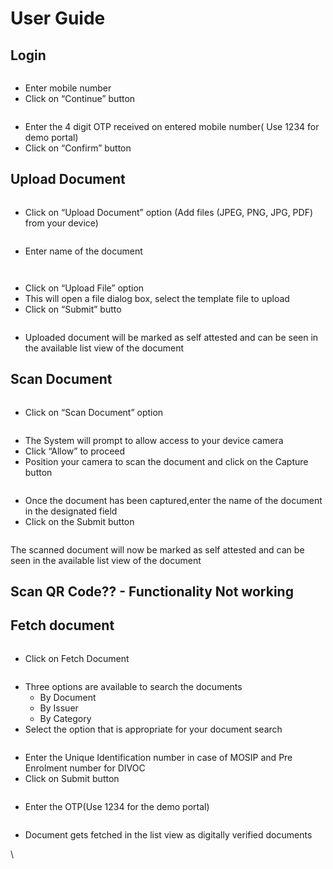 # User Guide

## Login

<figure><img src="../../.gitbook/assets/image (12).png" alt=""><figcaption></figcaption></figure>

* Enter mobile number
* Click on “Continue” button

<figure><img src="../../.gitbook/assets/Confirm otp.png" alt=""><figcaption></figcaption></figure>

* Enter the 4 digit OTP received on entered mobile number( Use 1234 for demo portal)
* Click on “Confirm” button

## Upload Document

<figure><img src="../../.gitbook/assets/Upload doc.png" alt=""><figcaption></figcaption></figure>

* Click on “Upload Document” option (Add files (JPEG, PNG, JPG, PDF) from your device)

<figure><img src="../../.gitbook/assets/Add file.png" alt=""><figcaption></figcaption></figure>

* Enter name of the document

<figure><img src="../../.gitbook/assets/browsefile.png" alt=""><figcaption></figcaption></figure>

<figure><img src="../../.gitbook/assets/upload.png" alt=""><figcaption></figcaption></figure>

* Click on “Upload File” option
* This will open a file dialog box, select the template file to upload
* Click on “Submit” butto

<figure><img src="../../.gitbook/assets/Mydoc.png" alt=""><figcaption></figcaption></figure>

* Uploaded document will be marked as self attested and can be seen in the available list view of the document

## Scan Document

<figure><img src="../../.gitbook/assets/scandoc.png" alt=""><figcaption></figcaption></figure>

* Click on “Scan Document” option

<figure><img src="../../.gitbook/assets/Prompt.png" alt=""><figcaption></figcaption></figure>

* The System will prompt to allow access to  your device camera
* Click “Allow” to proceed
* Position your camera to scan the document and click on the Capture button

<figure><img src="../../.gitbook/assets/scanned.png" alt=""><figcaption></figcaption></figure>

* Once the document has been captured,enter the name of the document in the designated field
* Click on the Submit button

<figure><img src="../../.gitbook/assets/scanneddoc.png" alt=""><figcaption></figcaption></figure>

The scanned document will now be marked as self attested and can be seen in the available list view of the document



## Scan QR Code?? - Functionality Not working





## Fetch document

<figure><img src="../../.gitbook/assets/Fetchdoc.png" alt=""><figcaption></figcaption></figure>

* Click on Fetch Document

<figure><img src="../../.gitbook/assets/Fetching.png" alt=""><figcaption></figcaption></figure>

* Three options are available to search the documents
  * By Document
  * By Issuer
  * By Category
* Select the option that is appropriate for your document search

<figure><img src="../../.gitbook/assets/Identity.png" alt=""><figcaption></figcaption></figure>

* Enter the Unique Identification number in case of MOSIP and Pre Enrolment number for DIVOC
* Click on Submit button

<figure><img src="../../.gitbook/assets/OTP.png" alt=""><figcaption></figcaption></figure>

* Enter the OTP(Use 1234 for the demo portal)

<figure><img src="../../.gitbook/assets/MyDoc.png" alt=""><figcaption></figcaption></figure>

* Document gets fetched in the list view as digitally verified documents

\
